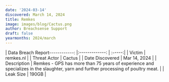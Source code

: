```yaml
---
date: '2024-03-14'
discovered: March 14, 2024
title: Remkes
image: images/blog/Cactus.png
author: Breachsense Support
draft: false
yearmonths: 2024/march
---
```


| Data Breach Report------------:     |:-------------:    | :-----:|
| Victim      | remkes.nl      | 
| Threat Actor      | Cactus      | 
| Date Discovered      | Mar 14, 2024      | 
| Description      | Remkes - GPS has more than 75 years of experience and specializes in the slaughter, yarn and further processing of poultry meat.      | 
| Leak Size      | 190GB      | 

